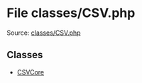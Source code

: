 File classes/CSV.php
=========

Source: [classes/CSV.php](https://github.com/PrestaShop/PrestaShop/blob/1.6.0.2/classes/CSV.php)


Classes
-------

* [CSVCore](class.CSVCore.md)


